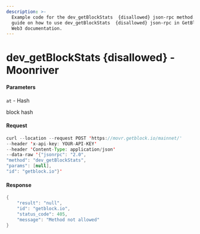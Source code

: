 ```yaml
---
description: >-
  Example code for the dev_getBlockStats  {disallowed} json-rpc method. Сomplete
  guide on how to use dev_getBlockStats  {disallowed} json-rpc in GetBlock.io
  Web3 documentation.
---
```


# dev\_getBlockStats {disallowed} - Moonriver

#### Parameters

`at` - Hash

block hash

#### Request

```java
curl --location --request POST 'https://movr.getblock.io/mainnet/' 
--header 'x-api-key: YOUR-API-KEY' 
--header 'Content-Type: application/json' 
--data-raw '{"jsonrpc": "2.0",
"method": "dev_getBlockStats",
"params": [null],
"id": "getblock.io"}'
```

#### Response

```java
{
    "result": "null",
    "id": "getblock.io",
    "status_code": 405,
    "message": "Method not allowed"
}
```

